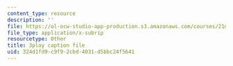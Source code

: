 ```yaml
---
content_type: resource
description: ''
file: https://ol-ocw-studio-app-production.s3.amazonaws.com/courses/21m-355-musical-improvisation-spring-2013/324d1fd9c9f92cbd4031d5bbc24f5641_u9givSC2M8Y.srt
file_type: application/x-subrip
resourcetype: Other
title: 3play caption file
uid: 324d1fd9-c9f9-2cbd-4031-d5bbc24f5641
---
```

